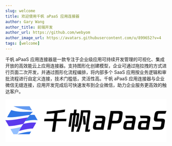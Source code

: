 ```yaml
---
slug: welcome
title: 欢迎使用千帆 aPaaS 应用连接器
author: Gary Wang
author_title: 前端开发
author_url: https://github.com/webyom
author_image_url: https://avatars.githubusercontent.com/u/899652?v=4
tags: [welcome]
---
```


千帆 aPaaS 应用连接器是一款专注于企业级应用可持续开发管理的可视化、集成开放的高效能云上应用连接器。支持图形化创建模型，企业可通过拖拉拽的方式进行页面二次开发，并通过图形化流程编排，将内部多个 SaaS 应用按业务逻辑和审批流程进行自定义连接，技术门槛低，灵活性高。千帆 aPaaS 应用连接器与企业微信无缝连接，应用开发完成后可快速发布到企业微信，助力企业服务更高效的触达客户。

[![访问官网](/img/blog/2021-07-06-welcome/logo.svg)](https://apaas.cloud.tencent.com/)
